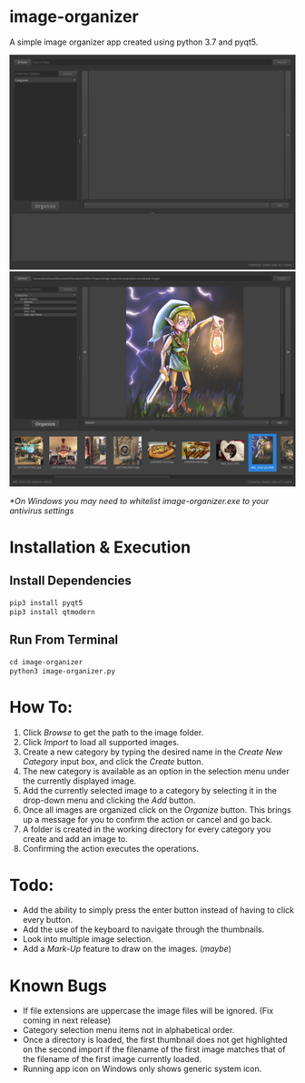 # image-organizer
A simple image organizer app created using python 3.7 and pyqt5.

![Image Organizer Interface](image-organizer-interface.png)
![Image Organizer In Use](image-organizer-interface-with-images.png)


_*On Windows you may need to whitelist image-organizer.exe to your antivirus settings_  

# Installation & Execution
## Install Dependencies
```shell
pip3 install pyqt5
pip3 install qtmodern
```
## Run From Terminal
```shell
cd image-organizer
python3 image-organizer.py
```

# How To:
1. Click *Browse* to get the path to the image folder.
2. Click *Import* to load all supported images.
3. Create a new category by typing the desired name in the *Create New Category* input box, and click the *Create* button.
4. The new category is available as an option in the selection menu under the currently displayed image.
5. Add the currently selected image to a category by selecting it in the drop-down menu and clicking the *Add* button.
6. Once all images are organized click on the *Organize* button. This brings up a message for you to confirm the action or cancel and go back.
7. A folder is created in the working directory for every category you create and add an image to.
8. Confirming the action executes the operations.

# Todo:
- Add the ability to simply press the enter button instead of having to click every button.
- Add the use of the keyboard to navigate through the thumbnails.
- Look into multiple image selection.
- Add a *Mark-Up* feature to draw on the images. (*maybe*)

# Known Bugs
- If file extensions are uppercase the image files will be ignored. (Fix coming in next release)
- Category selection menu items not in alphabetical order.
- Once a directory is loaded, the first thumbnail does not get highlighted on the second import if the filename of the first image matches that of the filename of the first image currently loaded.
- Running app icon on Windows only shows generic system icon.
